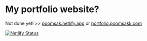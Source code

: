 # My portfolio website?

Not done yet! >> [poomsak.netlify.app](https://poomsak.netlify.app/) or [portfolio.poomsakk.com](https://portfolio.poomsakk.com/)

[![Netlify Status](https://api.netlify.com/api/v1/badges/885a70e9-735c-4505-b030-83b1795b6899/deploy-status)](https://app.netlify.com/sites/poomsak/deploys)
